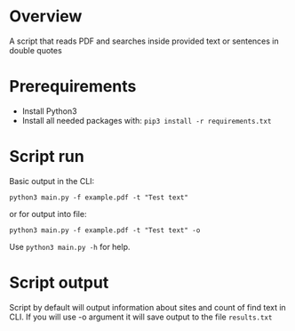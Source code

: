 # Overview
A script that reads PDF and searches inside provided text or sentences in double quotes

# Prerequirements
* Install Python3
* Install all needed packages with: ```pip3 install -r requirements.txt```

# Script run
Basic output in the CLI:
```
python3 main.py -f example.pdf -t "Test text"
```
or for output into file:
```
python3 main.py -f example.pdf -t "Test text" -o
```
Use ```python3 main.py -h``` for help.

# Script output
Script by default will output information about sites and count of find text in CLI. If you will use -o argument it will save output to the file ```results.txt```

